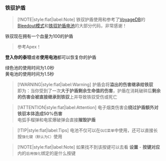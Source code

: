 ### 铁驭护盾

> [!NOTE|style:flat|label:Note]
> 铁驭护盾使用和参考了[VoyageDB](https://github.com/DBmaoha)的[Bleedout模式](https://github.com/DBmaoha/Super.Mixed.Game/blob/main/mod/scripts/vscripts/modifiers/modifier_bleedout.gnut)和[铁驭护盾电池](https://github.com/DBmaoha/Super.Mixed.Game/blob/main/mod/scripts/vscripts/pilotutil/pilot_shield_battery.gnut)的大部分代码，非常感谢！

铁驭现在拥有一个血量为100的护盾

> 参考Apex！

**登入你的泰坦**或者**使用电池**都可以恢复你的护盾

绿色池的使用时间为1.0秒<br/>
黄电池的使用时间为1.5秒

> [!WARNING|style:flat|label:Warning]
> 护盾会将**溢出的伤害继承给铁驭**<br/>
> 即为：当你受到了一次**大于护盾剩余生命值的伤害**，护盾在消耗破碎后**剩余的伤害会被直接继承到铁驭**上并导致铁驭受伤或死亡

> [!ATTENTION|style:flat|label:Attention]
> 电子烟类伤害会**绕过护盾额外对铁驭本体造成50%伤害**<br/>
> 电弧手榴弹和电浆爆破弹会直接**摧毁护盾**

> [!TIP|style:flat|label:Tips]
> 电池不仅可以在`GUI菜单`中使用，还可以直接长按`强化键（默认为C）`使用

> [!NOTE|style:flat|label:Note]
> 如果找不到该按键可以去看 **设置** - **按键对应** 内的`启用强化`绑定的是什么按键
